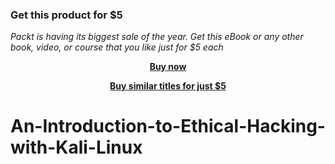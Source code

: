 
### Get this product for $5

<i>Packt is having its biggest sale of the year. Get this eBook or any other book, video, or course that you like just for $5 each</i>


<b><p align='center'>[Buy now](https://packt.link/9781801075527)</p></b>


<b><p align='center'>[Buy similar titles for just $5](https://subscription.packtpub.com/search)</p></b>


# An-Introduction-to-Ethical-Hacking-with-Kali-Linux